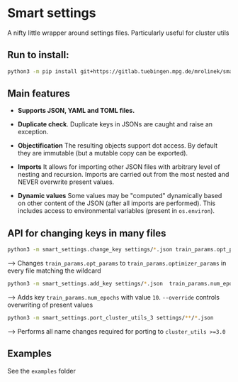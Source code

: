 # Smart settings

A nifty little wrapper around settings files. Particularly useful for cluster utils

## Run to install:

```bash
python3 -m pip install git+https://gitlab.tuebingen.mpg.de/mrolinek/smart-json.git
```


## Main features

* **Supports JSON, YAML and TOML files.**

* **Duplicate check**. Duplicate keys in JSONs are caught and raise an exception.

* **Objectification** The resulting objects support dot access. By default they are immutable (but a mutable copy can be exported).

* **Imports** It allows for importing other JSON files with arbitrary level of nesting and recursion. Imports are carried out from the most nested and NEVER overwrite present values.

* **Dynamic values** Some values may be "computed" dynamically based on other content of the JSON (after all imports are performed). This includes access to environmental variables (present in `os.environ`).

## API for changing keys in many files

```bash
python3 -m smart_settings.change_key settings/*.json train_params.opt_params optimizer_params
```

--> Changes `train_params.opt_params` to `train_params.optimizer_params` in every file matching the wildcard

```bash
python3 -m smart_settings.add_key settings/*.json  train_params.num_epochs 10 --override
```

--> Adds key `train_params.num_epochs` with value `10`. `--override` controls overwriting of present values

```bash
python3 -m smart_settings.port_cluster_utils_3 settings/**/*.json
```

--> Performs all name changes required for porting to `cluster_utils >=3.0`

## Examples

See the `examples` folder
